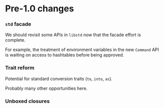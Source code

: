 # Pre-1.0 changes

### `std` facade

We should revisit some APIs in `libstd` now that the facade effort is complete.

For example, the treatment of environment variables in the new
`Command` API is waiting on access to hashtables before being
approved.

### Trait reform

Potential for standard conversion traits (`to`, `into`, `as`).

Probably many other opportunities here.

### Unboxed closures
